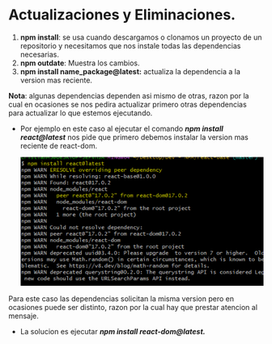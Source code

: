 # Actualizaciones y Eliminaciones.

1. **npm install**: se usa cuando descargamos o clonamos un proyecto de un repositorio y necesitamos que nos instale todas las dependencias necesarias.
2. **npm outdate**: Muestra los cambios.
3. **npm install name_package@latest:** actualiza la dependencia a la version mas reciente.

**Nota**: algunas dependencias dependen asi mismo de otras, razon por la cual en ocasiones se nos pedira actualizar primero otras dependencias para actualizar lo que estemos ejecutando.

- Por ejemplo en este caso al ejecutar el comando ***npm install react@latest*** nos pide que primero debemos instalar la version mas reciente de react-dom.
    
    ![Untitled](Actualizaciones%20y%20Eliminaciones%209309b999c5f14d68b274386f3e7e5c92/Untitled.png)
    

Para este caso las dependencias solicitan la misma version pero en ocasiones puede ser distinto, razon por la cual hay que prestar atencion al mensaje.

- La solucion es ejecutar ***npm install react-dom@latest.***
